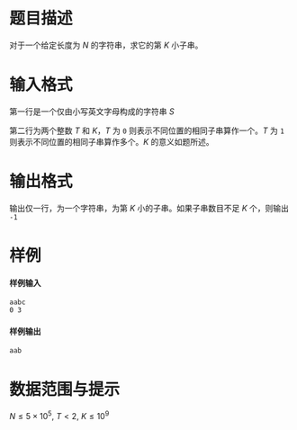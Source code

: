
# 题目描述

对于一个给定长度为 $N$ 的字符串，求它的第 $K$ 小子串。

# 输入格式

第一行是一个仅由小写英文字母构成的字符串 $S$

第二行为两个整数 $T$ 和 $K$，$T$ 为 ``0`` 则表示不同位置的相同子串算作一个。$T$ 为 ``1`` 则表示不同位置的相同子串算作多个。$K$ 的意义如题所述。

# 输出格式

输出仅一行，为一个字符串，为第 $K$ 小的子串。如果子串数目不足 $K$ 个，则输出 ``-1``

# 样例

#### 样例输入
```plain
aabc
0 3
```

#### 样例输出
```plain
aab
```

# 数据范围与提示

$N \leq 5 \times 10^5, \ T<2, \ K \leq 10^9$

